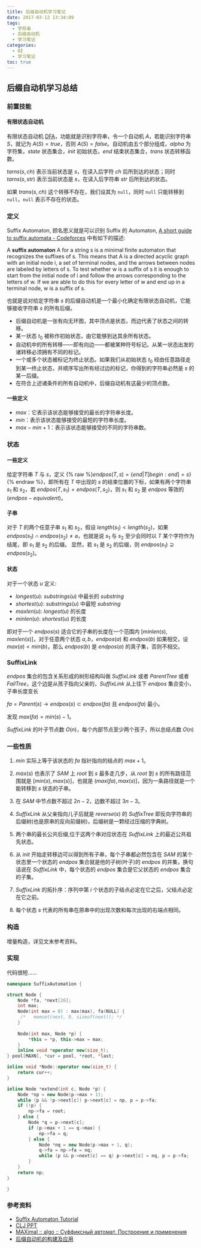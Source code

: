 ```yaml
---
title: 后缀自动机学习笔记
date: 2017-03-12 13:34:09
tags:
  - 字符串
  - 后缀自动机
  - 学习笔记
categories:
  - OI
  - 学习笔记
toc: true
---
```

## 后缀自动机学习总结
### 前置技能
#### 有限状态自动机
有限状态自动机 [DFA](https://en.wikipedia.org/wiki/Deterministic_finite_automaton)，功能就是识别字符串，令一个自动机 $A$，若能识别字符串 $S$，就记为 $A(S) = true$，否则 $A(S) = false$。自动机由五个部分组成，$alpha$ 为字符集，$state$ 状态集合，$init$ 初始状态，$end$ 结束状态集合，$trans$ 状态转移函数。

$tarns(s, ch)$ 表示当前状态是 $s$，在读入后字符 $ch$ 后所到达的状态；同时 $tarns(s, str)$ 表示当前状态是 $s$，在读入后字符串 $str$ 后所到达的状态。

如果 $trans(s, ch)$ 这个转移不存在，我们设其为 `null`，同时 `null` 只能转移到 `null`，`null` 表示不存在的状态。
<!-- more -->
### 定义
Suffix Automaton, 顾名思义就是可以识别 Suffix 的 Automaton, [A short guide to suffix automata - Codeforces](http://codeforces.com/blog/entry/20861) 中有如下的描述:

A **suffix automaton** A for a string s is a minimal finite automaton that recognizes the suffixes of s. This means that A is a directed acyclic graph with an initial node i, a set of terminal nodes, and the arrows between nodes are labeled by letters of s. To test whether w is a suffix of s it is enough to start from the initial node of i and follow the arrows corresponding to the letters of w. If we are able to do this for every letter of w and end up in a terminal node, w is a suffix of s.

也就是说对给定字符串 $s$ 的后缀自动机是一个最小化确定有限状态自动机，它能够接收字符串 $s$ 的所有后缀。

- 后缀自动机是一张有向无环图，其中顶点是状态，而边代表了状态之间的转移。
- 某一状态 $t_0$ 被称作初始状态，由它能够到达其余所有状态。
- 自动机中的所有转移——即有向边——都被某种符号标记。从某一状态出发的诸转移必须拥有不同的标记。
- 一个或多个状态被标记为终止状态。如果我们从初始状态 $t_0$ 经由任意路径走到某一终止状态，并顺序写出所有经过边的标记，你得到的字符串必然是 $s$ 的某一后缀。
- 在符合上述诸条件的所有自动机中，后缀自动机有这最少的顶点数。

#### 一些定义
- $max$：它表示该状态能够接受的最长的字符串长度。
- $min$：表示该状态能够接受的最短的字符串长度。
- $max - min + 1$：表示该状态能够接受的不同的字符串数。

### 状态
#### 一些定义
给定字符串 $T$ 与 $s$，定义 {% raw %}$endpos(T, s) = \left \{end | T \left [ begin : end \right ] = s \right \}${% endraw %}，即所有在 $T$ 中出现的 $s$ 的结束位置的下标，如果有两个字符串 $s_1$ 和 $s_2$，若 $endpos(T, s_1) = endpos(T, s_2)$，则 $s_1$ 和 $s_2$ 是 $endpos$ 等效的($endpos-equivalent$)。

#### 子串
对于 $T$ 的两个任意子串 $s_1$ 和 $s_2$，假设 $length(s_1) < length(s_2)$，如果 $endpos(s_1) \cap endpos(s_2) \neq \varnothing$，也就是说 $s_1$ 与 $s_2$ 至少会同时以 $T$ 某个字符作为结尾，即 $s_1$ 是 $s_2$ 的后缀。
显然，若 $s_1$ 是 $s_2$ 的后缀，则 $endpos(s_1) \supseteq endpos(s_2)$。

#### 状态
对于一个状态 $u$ 定义:
- $longest(u)$: $substrings(u)$ 中最长的 $substring$
- $shortest(u)$: $substrings(u)$ 中最短 $substring$
- $maxlen(u)$: $longest(u)$ 的长度
- $minlen(u)$: $shortest(u)$ 的长度

即对于一个 $endpos(s)$ 适合它的子串的长度在一个范围内 $\left [ minlen(s), maxlen(s) \right ]$，对于任意两个状态 $a, b$，$endpos(a)$ 和 $endpos(b)$ 如果相交，设 $max(a) < min(b)$，那么 $endpos(b)$ 是 $endpos(a)$ 的真子集，否则不相交。

### SuffixLink
$endpos$ 集合的包含关系形成的树形结构叫做 $SuffixLink$ 或者 $ParentTree$ 或者 $FailTree$，这个边是从孩子指向父亲的，$SuffixLink$ 从上往下 $endpos$ 集合变小，子串长度变长

$fa = Parent(s) \rightarrow endpos(s) \subset endpos(fa)$ 且 $endpos(fa)$ 最小。

发现 $max(fa) = min(s) - 1$。

$SuffixLink$ 的叶子节点数 $O(n)$，每个内部节点至少两个孩子，所以总结点数 $O(n)$  

### 一些性质

1. $min$ 实际上等于该状态的 $fa$ 指针指向的结点的 $max + 1$。

2. $max(s)$ 也表示了 $SAM$ 上 $root$ 到 $s$ 最多走几步，从 $root$ 到 $s$ 的所有路径范围就是 $\left [ min(s), max(s) \right ]$，也就是 $( max(fa), max(s) ]$，因为一条路径就是一个能转移到 $s$ 状态的子串。

3. 在 $SAM$ 中节点数不超过 $2n - 2$，边数不超过 $3n - 3$。

4. $SuffixLink$ 从父亲指向儿子后就是 $reverse(s)$ 的 $Suffix Tree$ 即反向字符串的后缀树(也是原串的反向前缀树)，后缀树是一颗经过压缩的字典树。

5. 两个串的最长公共后缀,位于这两个串对应状态在 $SuffixLink$ 上的最近公共祖先状态。

6. 从 $init$ 开始走转移边可以得到所有子串，每个子串都必然包含在 $SAM$ 的某个状态里一个状态的 $endpos$ 集合就是他的子树(叶子)的 $endpos$ 的并集，换句话说在 $SuffixLink$ 中，每个状态的 $endpos$ 集合是它父状态的 $endpos$ 集合的子集。

7. $SuffixLink$ 的拓扑序：序列中第 $i$ 个状态的子结点必定在它之后，父结点必定在它之前。

8. 每个状态 $s$ 代表的所有串在原串中的出现次数和每次出现的右端点相同。

### 构造
增量构造，详见文末参考资料。

### 实现
代码很短......
``` cpp
namespace SuffixAutomation {

struct Node {
    Node *fa, *next[26];
    int max;
    Node(int max = 0) : max(max), fa(NULL) {
     /*   memset(next, 0, sizeof(next)); */
    }
    
    Node(int max, Node *p) {
        *this = *p, this->max = max;
    }
    inline void *operator new(size_t);
} pool[MAXN], *cur = pool, *root, *last;

inline void *Node::operator new(size_t) {
    return cur++;
}

inline Node *extend(int c, Node *p) {
    Node *np = new Node(p->max + 1);
    while (p && !p->next[c]) p->next[c] = np, p = p->fa;
    if (!p) {
        np->fa = root;
    } else {
        Node *q = p->next[c];
        if (p->max + 1 == q->max) {
            np->fa = q;
        } else {
            Node *nq = new Node(p->max + 1, q);
            q->fa = np->fa = nq;
            while (p && p->next[c] == q) p->next[c] = nq, p = p->fa;
        }
    }
    return np;
}

}
```

### 参考资料
- [Suffix Automaton Tutorial](https://huntzhan.org/suffix-automaton-tutorial/)
- [CLJ PPT](http://wenku.baidu.com/link?url=CR-UUuJ_0my3skfXzE69PoEA5eaIs6KXI_tFUuJiCrYzD77eADSDi61rDDTzIfs6z62r3iivSOYLHNvBLS6SP9jBt1CjsGuxFbGwcRJ-rgq)
- [MAXimal :: algo :: Суффиксный автомат. Построение и применения](http://e-maxx.ru/algo/suffix_automata)
- [后缀自动机的构建及应用](http://blog.csdn.net/wmdcstdio/article/details/44780707)

